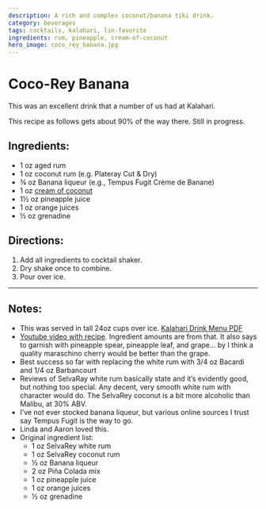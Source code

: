 ```yaml
---
description: A rich and complex coconut/banana tiki drink. 
category: beverages
tags: cocktails, kalahari, lin-favorite
ingredients: rum, pineapple, cream-of-coconut
hero_image: coco_rey_banana.jpg
---
```


# Coco-Rey Banana 

This was an excellent drink that a number of us had at Kalahari. 

This recipe as follows gets about 90% of the way there. Still in progress. 

## Ingredients:

- 1 oz aged rum
- 1 oz coconut rum (e.g. Plateray Cut & Dry)
- ¾ oz Banana liqueur (e.g., Tempus Fugit Crème de Banane)
- 1 oz [cream of coconut](../Syrups.html#cream-of-coconut)
- 1½ oz pineapple juice
- 1 oz orange juices
- ½ oz grenadine

## Directions:

1. Add all ingredients to cocktail shaker.
2. Dry shake once to combine.
3. Pour over ice.

* * *

## Notes: 

- This was served in tall 24oz cups over ice. [Kalahari Drink Menu PDF](https://www.kalahariresorts.com/media/lepayhnz/pa-cabana-drink-menu-115x11-050624_.pdf)
- [Youtube video with recipe](https://www.youtube.com/watch?v=7tsNY-vKvXQ). Ingredient amounts are from that. It also says to garnish with pineapple spear, pineapple leaf, and grape... by I think a quality maraschino cherry would be better than the grape.
- Best success so far with replacing the white rum with 3/4 oz Bacardi and 1/4 oz Barbancourt 
- Reviews of SelvaRay white rum basically state and it’s evidently good, but nothing too special. Any decent, very smooth white rum with character would do. The SelvaRey coconut is a bit more alcoholic than Malibu, at 30% ABV. 
- I’ve not ever stocked banana liqueur, but various online sources I trust say Tempus Fugit is the way to go.
- Linda and Aaron loved this.
- Original ingredient list:
    - 1 oz SelvaRey white rum
    - 1 oz SelvaRey coconut rum
    - ½ oz Banana liqueur
    - 2 oz Piña Colada mix
    - 1 oz pineapple juice
    - 1 oz orange juices
    - ½ oz grenadine


